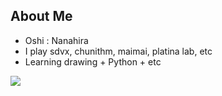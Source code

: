 ## About Me
<ul>
  <li>Oshi : Nanahira</li>
  <li>I play sdvx, chunithm, maimai, platina lab, etc</li>
  <li>Learning drawing + Python + etc</li>
</ul>
<img src="http://mazassumnida.wtf/api/v2/generate_badge?boj=pumpsnacktv"/>
